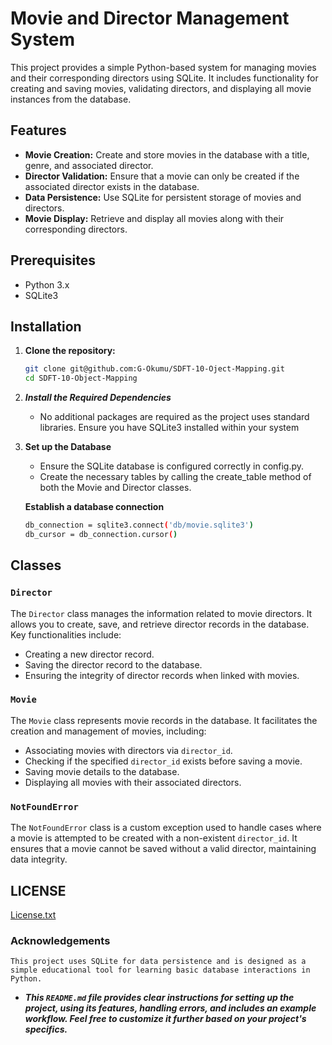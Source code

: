# Movie and Director Management System

This project provides a simple Python-based system for managing movies and their corresponding directors using SQLite. It includes functionality for creating and saving movies, validating directors, and displaying all movie instances from the database.

## Features

- **Movie Creation:** Create and store movies in the database with a title, genre, and associated director.
- **Director Validation:** Ensure that a movie can only be created if the associated director exists in the database.
- **Data Persistence:** Use SQLite for persistent storage of movies and directors.
- **Movie Display:** Retrieve and display all movies along with their corresponding directors.

## Prerequisites

- Python 3.x
- SQLite3

## Installation

1. **Clone the repository:**
   ```bash
   git clone git@github.com:G-Okumu/SDFT-10-Oject-Mapping.git
   cd SDFT-10-Object-Mapping
2. ***Install the Required Dependencies***
    - No additional packages are required as the project uses standard libraries. Ensure you have SQLite3 installed within your system
3. **Set up the Database**
    - Ensure the SQLite database is configured correctly in config.py.
    - Create the necessary tables by calling the create_table method of both the Movie and Director classes.

    ****Establish a database connection****
    ```bash
    db_connection = sqlite3.connect('db/movie.sqlite3')
    db_cursor = db_connection.cursor()


## Classes

### `Director`

The `Director` class manages the information related to movie directors. It allows you to create, save, and retrieve director records in the database. Key functionalities include:
- Creating a new director record.
- Saving the director record to the database.
- Ensuring the integrity of director records when linked with movies.

### `Movie`

The `Movie` class represents movie records in the database. It facilitates the creation and management of movies, including:
- Associating movies with directors via `director_id`.
- Checking if the specified `director_id` exists before saving a movie.
- Saving movie details to the database.
- Displaying all movies with their associated directors.

### `NotFoundError`

The `NotFoundError` class is a custom exception used to handle cases where a movie is attempted to be created with a non-existent `director_id`. It ensures that a movie cannot be saved without a valid director, maintaining data integrity.


## LICENSE

[License.txt](LICENSE.txt)

### Acknowledgements

    This project uses SQLite for data persistence and is designed as a simple educational tool for learning basic database interactions in Python.

- ***This `README.md` file provides clear instructions for setting up the project, using its features, handling errors, and includes an example workflow. Feel free to customize it further based on your project's specifics.***





